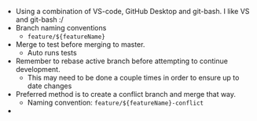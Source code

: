 - Using a combination of VS-code, GitHub Desktop and git-bash. I like VS and git-bash :/
- Branch naming conventions
	- `feature/${featureName}`
- Merge to test before merging to master.
	- Auto runs tests
- Remember to rebase active branch before attempting to continue development.
	- This may need to be done a couple times in order to ensure up to date changes
- Preferred method is to create a conflict branch and merge that way.
	- Naming convention: `feature/${featureName}-conflict`
- 
